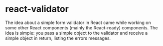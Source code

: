 # react-validator

The idea about a simple form validator in React came while working on some other React components (mainly the React-ready) components. The idea is simple: you pass a simple object to the validator and receive a simple object in return, listing the errors messages.
